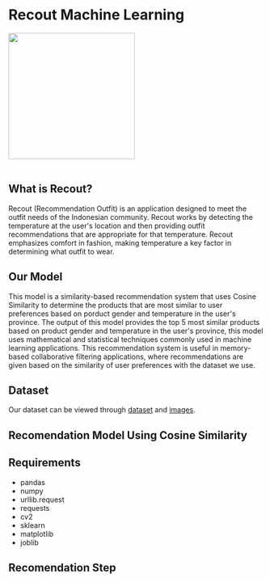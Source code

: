 # Recout Machine Learning
<img src="https://github.com/C241-PS139/Recout-ML/blob/main/image/Logo%20Recout.jpg?raw=true" width="250" height="250"><br /><br />
## What is Recout?
Recout (Recommendation Outfit) is an application designed to meet the outfit needs of the Indonesian community. Recout works by detecting the temperature at the user's location and then providing outfit recommendations that are appropriate for that temperature. Recout emphasizes comfort in fashion, making temperature a key factor in determining what outfit to wear.


## Our Model
This model is a similarity-based recommendation system that uses Cosine Similarity to determine the products that are most similar to user preferences based on porduct gender and temperature in the user's province. The output of this model provides the top 5 most similar products based on product gender and temperature in the user's province, this model uses mathematical and statistical techniques commonly used in machine learning applications. This recommendation system is useful in memory-based collaborative filtering applications, where recommendations are given based on the similarity of user preferences with the dataset we use.

## Dataset
Our dataset can be viewed through [dataset](https://www.kaggle.com/datasets/latifahhukma/fashion-campus/) and [images](https://www.kaggle.com/datasets/paramaggarwal/fashion-product-images-dataset/data).

## Recomendation Model Using Cosine Similarity

## Requirements
- pandas
- numpy
- urllib.request
- requests
- cv2
- sklearn
- matplotlib
- joblib

## Recomendation Step
